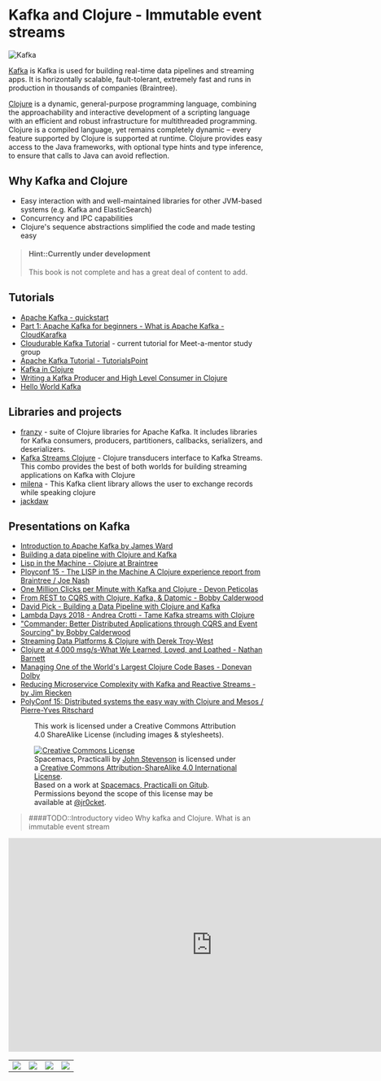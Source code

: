 # Kafka and Clojure - Immutable event streams

![Kafka](https://kafka.apache.org/images/kafka_diagram.png)

[Kafka](https://kafka.apache.org/) is Kafka is used for building real-time data pipelines and streaming apps. It is horizontally scalable, fault-tolerant, extremely fast and runs in production in thousands of companies (Braintree).

[Clojure](https://clojure.org/) is a dynamic, general-purpose programming language, combining the approachability and interactive development of a scripting language with an efficient and robust infrastructure for multithreaded programming. Clojure is a compiled language, yet remains completely dynamic – every feature supported by Clojure is supported at runtime. Clojure provides easy access to the Java frameworks, with optional type hints and type inference, to ensure that calls to Java can avoid reflection.

## Why Kafka and Clojure

* Easy interaction with and well-maintained libraries for other JVM-based systems (e.g. Kafka and ElasticSearch)
* Concurrency and IPC capabilities
* Clojure's sequence abstractions simplified the code and made testing easy

> #### Hint::Currently under development
> This book is not complete and has a great deal of content to add.


## Tutorials
* [Apache Kafka - quickstart](https://kafka.apache.org/quickstart)
* [Part 1: Apache Kafka for beginners - What is Apache Kafka - CloudKarafka](https://www.cloudkarafka.com/blog/2016-11-30-part1-kafka-for-beginners-what-is-apache-kafka.html)
* [Cloudurable Kafka Tutorial](http://cloudurable.com/blog/kafka-tutorial/index.html) - current tutorial for Meet-a-mentor study group
* [Apache Kafka Tutorial - TutorialsPoint](https://www.tutorialspoint.com/apache_kafka/index.htm)
* [Kafka in Clojure](https://techblog.roomkey.com/posts/clojure-kafka.html)
* [Writing a Kafka Producer and High Level Consumer in Clojure](https://wtfleming.github.io/2015/01/14/kafka-clojure-producer-consumer/)
* [Hello World Kafka](https://github.com/SubhaSingh/hello_world_kafka)


## Libraries and projects
* [franzy](https://github.com/clj-kafka/franzy) - suite of Clojure libraries for Apache Kafka. It includes libraries for Kafka consumers, producers, partitioners, callbacks, serializers, and deserializers.
* [Kafka Streams Clojure](https://github.com/bobby/kafka-streams-clojure) - Clojure transducers interface to Kafka Streams. This combo provides the best of both worlds for building streaming applications on Kafka with Clojure
* [milena](https://github.com/dvlopt/milena) - This Kafka client library allows the user to exchange records while speaking clojure
* [jackdaw]()


## Presentations on Kafka
* [Introduction to Apache Kafka by James Ward](https://www.youtube.com/watch?v=UEg40Te8pnE)
* [Building a data pipeline with Clojure and Kafka](https://speakerdeck.com/davidpick/building-a-data-pipeline-with-clojure-and-kafka)
* [Lisp in the Machine - Clojure at Braintree](https://vimeo.com/138748699)
* [Ployconf 15 - The LISP in the Machine A Clojure experience report from Braintree / Joe Nash](https://www.youtube.com/watch?v=0D3jev1E5ks)
* [One Million Clicks per Minute with Kafka and Clojure - Devon Peticolas](https://www.youtube.com/watch?v=VC_MTD68erY)
* [From REST to CQRS with Clojure, Kafka, & Datomic - Bobby Calderwood](https://www.youtube.com/watch?v=qDNPQo9UmJA&t=8s)
* [David Pick - Building a Data Pipeline with Clojure and Kafka](https://www.youtube.com/watch?v=6xlyWjqFDWs)
* [Lambda Days 2018 - Andrea Crotti - Tame Kafka streams with Clojure](https://www.youtube.com/watch?v=OC2KVaLQihs)
* ["Commander: Better Distributed Applications through CQRS and Event Sourcing" by Bobby Calderwood](https://www.youtube.com/watch?v=B1-gS0oEtYc)
* [Streaming Data Platforms & Clojure with Derek Troy-West](https://www.youtube.com/watch?v=4sUaF4m5TWI)
* [Clojure at 4,000 msg/s-What We Learned, Loved, and Loathed - Nathan Barnett](https://www.youtube.com/watch?v=zwuFJovzdHg)
* [Managing One of the World's Largest Clojure Code Bases - Donevan Dolby](https://www.youtube.com/watch?v=iUC7noGU1mQ)
* [Reducing Microservice Complexity with Kafka and Reactive Streams - by Jim Riecken](https://www.youtube.com/watch?v=k_Y5ieFHGbs&t=2s)
* [PolyConf 15: Distributed systems the easy way with Clojure and Mesos / Pierre-Yves Ritschard](https://www.youtube.com/watch?v=Tz-wwjhqEEM)


<div style="width:80%; margin:auto;">
This work is licensed under a Creative Commons Attribution 4.0 ShareAlike License (including images & stylesheets).

<a rel="license" href="http://creativecommons.org/licenses/by-sa/4.0/"><img alt="Creative Commons License" style="border-width:0" src="https://i.creativecommons.org/l/by-sa/4.0/88x31.png" /></a><br /><span xmlns:dct="http://purl.org/dc/terms/" property="dct:title">Spacemacs, Practicalli</span> by <a xmlns:cc="http://creativecommons.org/ns#" href="spacemacs.practical.li" property="cc:attributionName" rel="cc:attributionURL">John Stevenson</a> is licensed under a <a rel="license" href="http://creativecommons.org/licenses/by-sa/4.0/">Creative Commons Attribution-ShareAlike 4.0 International License</a>.<br />Based on a work at <a xmlns:dct="http://purl.org/dc/terms/" href="https://github.com/practicalli/spacemacs" rel="dct:source">Spacemacs, Practicalli on Gitub</a>.<br />Permissions beyond the scope of this license may be available at <a xmlns:cc="http://creativecommons.org/ns#" href="https://twitter.com/jr0cket" rel="cc:morePermissions">@jr0cket</a>.
</div>



> ####TODO::Introductory video
> Why kafka and Clojure.  What is an immutable event stream

<iframe width="800" height="420" src="https://www.youtube.com/embed/Uuwg-069NYE?ecver=1" frameborder="0" allowfullscreen></iframe>

<table>
  <tr>
    <td>
      <a href="why-spacemacs/index.html"><img src="images/button-why-spacemacs.png" /></a>
    </td>
   <td>
      <a href="before-you-start/index.html"><img src="images/button-before-you-start.png" /></a>
    </td>
    <td>
      <a href="install-spacemacs/index.html"><img src="images/button-install-spacemacs.png" /></a>
    </td>
   <td>
      <a href="create-a-project/index.html"><img src="images/button-code-with-clojure.png" /></a>
    </td>
  </tr>
</table>
